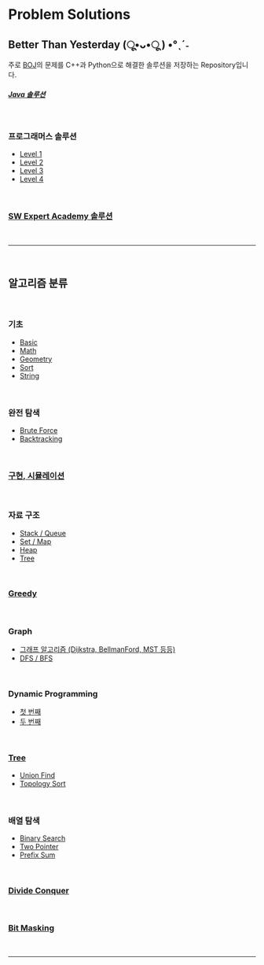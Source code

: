 # **Problem Solutions**
## **Better Than Yesterday (ू•ᴗ•ू ) •°ˎˊ˗** 
주로 [BOJ](https://www.acmicpc.net/)의 문제를 C++과 Python으로 해결한 솔루션을 저장하는 Repository입니다.

##### [Java 솔루션](https://github.com/SEONMl/Solutions/tree/master/venv/forJava/src)

<br/>

### **프로그래머스 솔루션**
- [Level 1](https://github.com/SEONMl/Solutions/tree/master/venv/Category/Programmers/Lv1)
- [Level 2](https://github.com/SEONMl/Solutions/tree/master/venv/Category/Programmers/Lv2)
- [Level 3](https://github.com/SEONMl/Solutions/tree/master/venv/Category/Programmers/Lv3)
- [Level 4](https://github.com/SEONMl/Solutions/tree/master/venv/Category/Programmers/Lv4)

<br/>

### [**SW Expert Academy 솔루션**](https://github.com/SEONMl/Solutions/tree/master/venv/Category/SWExpertAcademy)


<br/>

---
<br/>

## **알고리즘 분류**

<br/>

### **기초**
- [Basic](https://github.com/SEONMl/Solutions/tree/master/venv/Category/Basic)
- [Math](https://github.com/SEONMl/Solutions/tree/master/venv/Category/Math)
- [Geometry](https://github.com/SEONMl/Solutions/tree/master/venv/Category/Geometry)
- [Sort](https://github.com/SEONMl/Solutions/tree/master/venv/Category/Sorting)
- [String](https://github.com/SEONMl/Solutions/tree/master/venv/Category/String)

<br/>

### **완전 탐색**
- [Brute Force](https://github.com/SEONMl/Solutions/tree/master/venv/Category/BruteForce)
- [Backtracking](https://github.com/SEONMl/Solutions/tree/master/venv/Category/Backtracking)

<br/>

### [**구현, 시뮬레이션**](https://github.com/SEONMl/Solutions/tree/master/venv/Category/Implementation)

<br/>

### **자료 구조**
- [Stack / Queue](https://github.com/SEONMl/Solutions/tree/master/venv/Category/StackQueue)
- [Set / Map](https://github.com/SEONMl/Solutions/tree/master/venv/Category/SetMap)
- [Heap](https://github.com/SEONMl/Solutions/tree/master/venv/Category/Heap)
- [Tree](#tree)

<br/>

### [**Greedy**](https://github.com/SEONMl/Solutions/tree/master/venv/Category/Greedy)

<br/>

### **Graph** 
- [그래프 알고리즘 (Dijkstra, BellmanFord, MST 등등)](https://github.com/SEONMl/Solutions/tree/master/venv/Category/Graph)
- [DFS / BFS](https://github.com/SEONMl/Solutions/tree/master/venv/Category/DfsBfs)

<br/>

### **Dynamic Programming** 
- [첫 번째](https://github.com/SEONMl/Solutions/tree/master/venv/Category/DynamicProgramming)
- [두 번째](https://github.com/SEONMl/Solutions/tree/master/venv/Category/DynamicProgramming_2)

<br/>

### [**Tree**](https://github.com/SEONMl/Solutions/tree/master/venv/Category/Tree)
- [Union Find](https://github.com/SEONMl/Solutions/tree/master/venv/Category/UnionFind)
- [Topology Sort](https://github.com/SEONMl/Solutions/tree/master/venv/Category/TopologySort)


<br/>

### **배열 탐색**
- [Binary Search](https://github.com/SEONMl/Solutions/tree/master/venv/Category/BinarySearch)
- [Two Pointer](https://github.com/SEONMl/Solutions/tree/master/venv/Category/TwoPointer)
- [Prefix Sum](https://github.com/SEONMl/Solutions/tree/master/venv/Category/PrefixSum)

<br/>

### [**Divide Conquer**](https://github.com/SEONMl/Solutions/tree/master/venv/Category/DivideConquer)

<br/>

### [**Bit Masking**](https://github.com/SEONMl/Solutions/tree/master/venv/Category/BitMask)

<br/>

---
